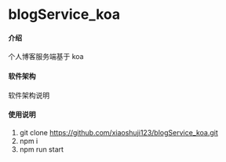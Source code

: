 # blogService_koa

#### 介绍

个人博客服务端基于 koa

#### 软件架构

软件架构说明

#### 使用说明

1.  git clone https://github.com/xiaoshuji123/blogService_koa.git
2.  npm i
3.  npm run start
